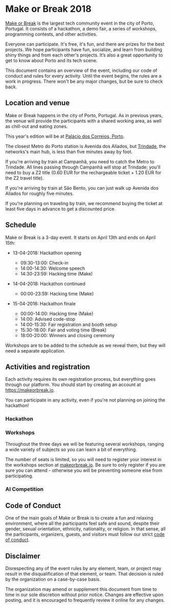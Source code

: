 # Make or Break 2018

[Make or Break](https://makeorbreak.io) is the largest tech community event in
the city of Porto, Portugal. It consists of a hackathon, a demo fair, a series
of workshops, programming contests, and other activities.

Everyone can participate. It's free, it's fun, and there are prizes for the
best projects. We hope participants have fun, socialize, and learn from
building shiny things and from each other's projects. It’s also a great
opportunity to get to know about Porto and its tech scene.

This document contains an overview of the event, including our code of conduct
and rules for every activity. Until the event begins, the rules are a work in
progress. There won't be any major changes, but be sure to check back.


## Location and venue

Make or Break happens in the city of Porto, Portugal. As in previous years, the
venue will provide the participants with a shared working area, as well as
chill-out and eating zones.

This year's edition will be at [Palácio dos Correios, Porto](https://goo.gl/maps/mMwoSdTibWS2).

The closest Metro do Porto station is Avenida dos Aliados, but
[Trindade](https://goo.gl/maps/FiNN4bvCafA2), the networks's main hub, is less
than five minutes away by foot.

If you're arriving by train at Campanhã, you need to catch the Metro to
Trindade. All lines passing through Campanhã will stop at Trindade; you'll need
to buy a Z2 title (0.60 EUR for the rechargeable ticket + 1.20 EUR for the Z2
travel title).

If you're arriving by train at São Bento, you can just walk up Avenida dos
Aliados for roughly five minutes.

If you're planning on traveling by train, we recommend buying the ticket at
least five days in advance to get a discounted price.


## Schedule

Make or Break is a 3-day event. It starts on April 13th and ends on April 15th:

* 13-04-2018: Hackathon opening
    * 09:30-13:00: Check-in
    * 14:00-14:30: Welcome speech
    * 14:30-23:59: Hacking time (Make)

* 14-04-2018: Hackathon continued
    * 00:00-23:59: Hacking time (Make)

* 15-04-2018: Hackathon finale
    * 00:00-14:00: Hacking time (Make)
    * 14:00: Advised code-stop
    * 14:00-15:30: Fair registration and booth setup
    * 15:30-18:00: Fair and voting time (Break)
    * 18:00-20:00: Winners and closing ceremony

Workshops are to be added to the schedule as we reveal them, but they will need
a separate application.


## Activities and registration

Each activity requires its own registration process, but everything goes
through our platform. You should start by creating an account at
https://makeorbreak.io.

You can participate in any activity, even if you're not planning on joining the
hackathon!

### Hackathon




### Workshops

Throughout the three days we will be featuring several workshops, ranging a
wide variety of subjects so you can learn a bit of everything.

The number of seats is limited, so you will need to register your interest in
the workshops section at [makeorbreak.io](https://makeorbreak.io). Be sure to
only register if you are sure you can attend - otherwise you will be preventing
someone else from participating.


### AI Competition



## Code of Conduct

One of the main goals of Make or Break is to create a fun and relaxing
environment, where all the participants feel safe and sound, despite their
gender, sexual orientation, ethnicity, nationality, or religion. In that sense,
all the participants, organizers, guests, and visitors must follow our strict
[code of conduct](code-of-conduct.md).


## Disclaimer

Disrespecting any of the event rules by any element, team, or project may
result in the disqualification of that element, or team. That decision is ruled
by the organization on a case-by-case basis.

The organization may amend or supplement this document from time to time in our
sole discretion without prior notice. Changes are effective upon posting, and
it is encouraged to frequently review it online for any changes.
